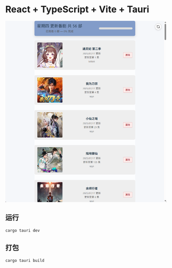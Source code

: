 # React + TypeScript + Vite + Tauri
![应用截图](/public/snapshot.png)

## 运行
```bash
cargo tauri dev
```

## 打包
```bash
cargo tauri build
```